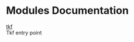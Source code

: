 # Modules Documentation

[tkf](https://github.com/pyrustic/tkf/blob/master/docs/modules/content/tkf/README.md#module-overview)
<br>
Tkf entry point


